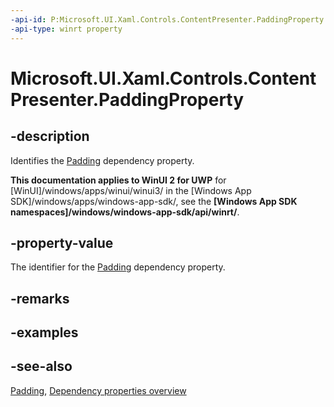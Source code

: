 ```yaml
---
-api-id: P:Microsoft.UI.Xaml.Controls.ContentPresenter.PaddingProperty
-api-type: winrt property
---
```


<!-- Property syntax
public Windows.UI.Xaml.DependencyProperty PaddingProperty { get; }
-->

# Microsoft.UI.Xaml.Controls.ContentPresenter.PaddingProperty

## -description
Identifies the [Padding](contentpresenter_padding.md) dependency property.

**This documentation applies to WinUI 2 for UWP** for [WinUI]/windows/apps/winui/winui3/ in the [Windows App SDK]/windows/apps/windows-app-sdk/, see the **[Windows App SDK namespaces]/windows/windows-app-sdk/api/winrt/**.

## -property-value
The identifier for the [Padding](contentpresenter_padding.md) dependency property.

## -remarks

## -examples

## -see-also
[Padding](contentpresenter_padding.md), [Dependency properties overview](/windows/uwp/xaml-platform/dependency-properties-overview)
